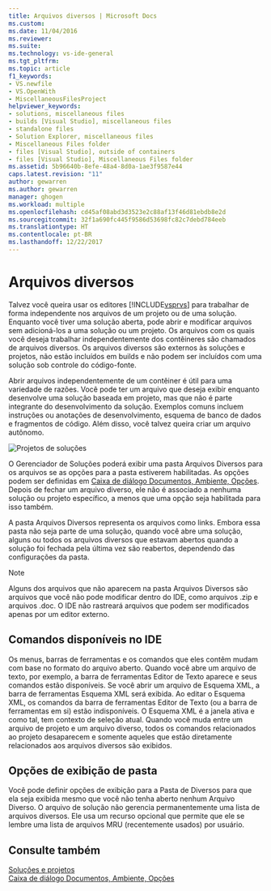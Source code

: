 ```yaml
---
title: Arquivos diversos | Microsoft Docs
ms.custom: 
ms.date: 11/04/2016
ms.reviewer: 
ms.suite: 
ms.technology: vs-ide-general
ms.tgt_pltfrm: 
ms.topic: article
f1_keywords:
- VS.newfile
- VS.OpenWith
- MiscellaneousFilesProject
helpviewer_keywords:
- solutions, miscellaneous files
- builds [Visual Studio], miscellaneous files
- standalone files
- Solution Explorer, miscellaneous files
- Miscellaneous Files folder
- files [Visual Studio], outside of containers
- files [Visual Studio], Miscellaneous Files folder
ms.assetid: 5b96640b-8efe-48a4-8d0a-1ae3f9587e44
caps.latest.revision: "11"
author: gewarren
ms.author: gewarren
manager: ghogen
ms.workload: multiple
ms.openlocfilehash: cd45af08abd3d3523e2c88af13f46d81ebdb8e2d
ms.sourcegitcommit: 32f1a690fc445f9586d53698fc82c7debd784eeb
ms.translationtype: HT
ms.contentlocale: pt-BR
ms.lasthandoff: 12/22/2017
---
```

# <a name="miscellaneous-files"></a>Arquivos diversos
Talvez você queira usar os editores [!INCLUDE[vsprvs](../../code-quality/includes/vsprvs_md.md)] para trabalhar de forma independente nos arquivos de um projeto ou de uma solução. Enquanto você tiver uma solução aberta, pode abrir e modificar arquivos sem adicioná-los a uma solução ou um projeto. Os arquivos com os quais você deseja trabalhar independentemente dos contêineres são chamados de arquivos diversos. Os arquivos diversos são externos às soluções e projetos, não estão incluídos em builds e não podem ser incluídos com uma solução sob controle do código-fonte.  
  
 Abrir arquivos independentemente de um contêiner é útil para uma variedade de razões. Você pode ter um arquivo que deseja exibir enquanto desenvolve uma solução baseada em projeto, mas que não é parte integrante do desenvolvimento da solução. Exemplos comuns incluem instruções ou anotações de desenvolvimento, esquema de banco de dados e fragmentos de código. Além disso, você talvez queira criar um arquivo autônomo.  
  
 ![Projetos de soluções](../../ide/reference/media/projects_solutions_misc.gif "Projects_Solutions_Misc")  
  
 O Gerenciador de Soluções poderá exibir uma pasta Arquivos Diversos para os arquivos se as opções para a pasta estiverem habilitadas. As opções podem ser definidas em [Caixa de diálogo Documentos, Ambiente, Opções](../../ide/reference/documents-environment-options-dialog-box.md). Depois de fechar um arquivo diverso, ele não é associado a nenhuma solução ou projeto específico, a menos que uma opção seja habilitada para isso também.  
  
 A pasta Arquivos Diversos representa os arquivos como links. Embora essa pasta não seja parte de uma solução, quando você abre uma solução, alguns ou todos os arquivos diversos que estavam abertos quando a solução foi fechada pela última vez são reabertos, dependendo das configurações da pasta.  
  
> [!NOTE]
>  Alguns dos arquivos que não aparecem na pasta Arquivos Diversos são arquivos que você não pode modificar dentro do IDE, como arquivos .zip e arquivos .doc. O IDE não rastreará arquivos que podem ser modificados apenas por um editor externo.  
  
## <a name="commands-available-in-the-ide"></a>Comandos disponíveis no IDE  
 Os menus, barras de ferramentas e os comandos que eles contêm mudam com base no formato do arquivo aberto. Quando você abre um arquivo de texto, por exemplo, a barra de ferramentas Editor de Texto aparece e seus comandos estão disponíveis. Se você abrir um arquivo de Esquema XML, a barra de ferramentas Esquema XML será exibida. Ao editar o Esquema XML, os comandos da barra de ferramentas Editor de Texto (ou a barra de ferramentas em si) estão indisponíveis. O Esquema XML é a janela ativa e como tal, tem contexto de seleção atual. Quando você muda entre um arquivo de projeto e um arquivo diverso, todos os comandos relacionados ao projeto desaparecem e somente aqueles que estão diretamente relacionados aos arquivos diversos são exibidos.  
  
## <a name="folder-display-options"></a>Opções de exibição de pasta  
 Você pode definir opções de exibição para a Pasta de Diversos para que ela seja exibida mesmo que você não tenha aberto nenhum Arquivo Diverso. O arquivo de solução não gerencia permanentemente uma lista de arquivos diversos. Ele usa um recurso opcional que permite que ele se lembre uma lista de arquivos MRU (recentemente usados) por usuário.  
  
## <a name="see-also"></a>Consulte também  
 [Soluções e projetos](../../ide/solutions-and-projects-in-visual-studio.md)   
 [Caixa de diálogo Documentos, Ambiente, Opções](../../ide/reference/documents-environment-options-dialog-box.md)